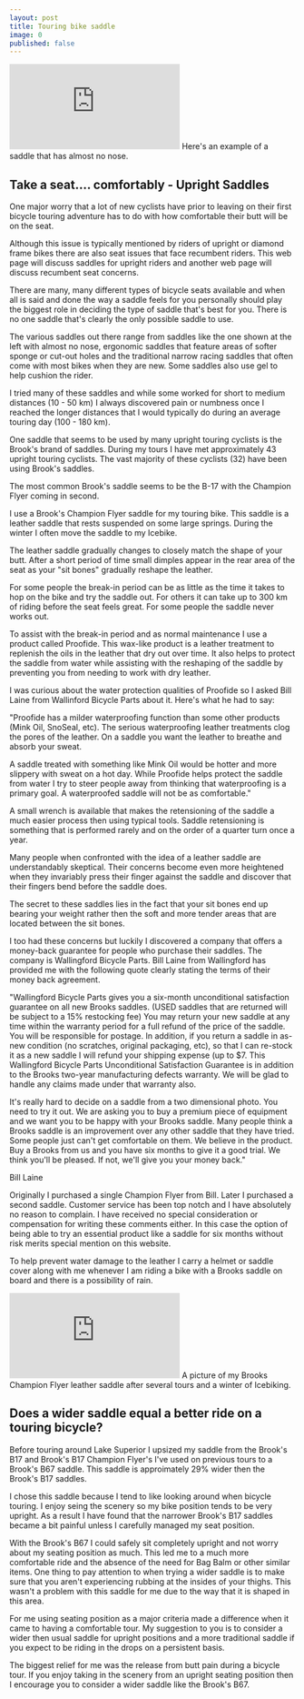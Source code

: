 ```yaml
---
layout: post
title: Touring bike saddle
image: 0
published: false
---
```


![](https://web.archive.org/web/20150108232856im_/http://www.bicycletouring101.com/getimage.php?w=295&o=no&i=JakubNerErgoSaddle.jpg)
Here's an example of a saddle that has almost no nose.

## Take a seat.... comfortably - Upright Saddles
One major worry that a lot of new cyclists have prior to leaving on their first bicycle touring adventure has to do with how comfortable their butt will be on the seat.

Although this issue is typically mentioned by riders of upright or diamond frame bikes there are also seat issues that face recumbent riders. This web page will discuss saddles for upright riders and another web page will discuss recumbent seat concerns.

There are many, many different types of bicycle seats available and when all is said and done the way a saddle feels for you personally should play the biggest role in deciding the type of saddle that's best for you. There is no one saddle that's clearly the only possible saddle to use.

The various saddles out there range from saddles like the one shown at the left with almost no nose, ergonomic saddles that feature areas of softer sponge or cut-out holes and the traditional narrow racing saddles that often come with most bikes when they are new. Some saddles also use gel to help cushion the rider.

I tried many of these saddles and while some worked for short to medium distances (10 - 50 km) I always discovered pain or numbness once I reached the longer distances that I would typically do during an average touring day (100 - 180 km).

One saddle that seems to be used by many upright touring cyclists is the Brook's brand of saddles. During my tours I have met approximately 43 upright touring cyclists. The vast majority of these cyclists (32) have been using Brook's saddles.

The most common Brook's saddle seems to be the B-17 with the Champion Flyer coming in second.

I use a Brook's Champion Flyer saddle for my touring bike. This saddle is a leather saddle that rests suspended on some large springs. During the winter I often move the saddle to my Icebike.

The leather saddle gradually changes to closely match the shape of your butt. After a short period of time small dimples appear in the rear area of the seat as your "sit bones" gradually reshape the leather.

For some people the break-in period can be as little as the time it takes to hop on the bike and try the saddle out. For others it can take up to 300 km of riding before the seat feels great. For some people the saddle never works out.

To assist with the break-in period and as normal maintenance I use a product called Proofide. This wax-like product is a leather treatment to replenish the oils in the leather that dry out over time. It also helps to protect the saddle from water while assisting with the reshaping of the saddle by preventing you from needing to work with dry leather.

I was curious about the water protection qualities of Proofide so I asked Bill Laine from Wallinford Bicycle Parts about it. Here's what he had to say:

"Proofide has a milder waterproofing function than some other products (Mink Oil, SnoSeal, etc). The serious waterproofing leather treatments clog the pores of the leather. On a saddle you want the leather to breathe and absorb your sweat.

A saddle treated with something like Mink Oil would be hotter and more slippery with sweat on a hot day. While Proofide helps protect the saddle from water I try to steer people away from thinking that waterproofing is a primary goal. A waterproofed saddle will not be as comfortable."

A small wrench is available that makes the retensioning of the saddle a much easier process then using typical tools. Saddle retensioning is something that is performed rarely and on the order of a quarter turn once a year.

Many people when confronted with the idea of a leather saddle are understandably skeptical. Their concerns become even more heightened when they invariably press their finger against the saddle and discover that their fingers bend before the saddle does.

The secret to these saddles lies in the fact that your sit bones end up bearing your weight rather then the soft and more tender areas that are located between the sit bones.

I too had these concerns but luckily I discovered a company that offers a money-back guarantee for people who purchase their saddles. The company is Wallingford Bicycle Parts. Bill Laine from Wallingford has provided me with the following quote clearly stating the terms of their money back agreement.

"Wallingford Bicycle Parts gives you a six-month unconditional satisfaction guarantee on all new Brooks saddles. (USED saddles that are returned will be subject to a 15% restocking fee) You may return your new saddle at any time within the warranty period for a full refund of the price of the saddle. You will be responsible for postage. In addition, if you return a saddle in as-new condition (no scratches, original packaging, etc), so that I can re-stock it as a new saddle I will refund your shipping expense (up to $7. This Wallingford Bicycle Parts Unconditional Satisfaction Guarantee is in addition to the Brooks two-year manufacturing defects warranty. We will be glad to handle any claims made under that warranty also.

It's really hard to decide on a saddle from a two dimensional photo. You need to try it out. We are asking you to buy a premium piece of equipment and we want you to be happy with your Brooks saddle. Many people think a Brooks saddle is an improvement over any other saddle that they have tried. Some people just can't get comfortable on them. We believe in the product. Buy a Brooks from us and you have six months to give it a good trial. We think you'll be pleased. If not, we'll give you your money back."

Bill Laine

Originally I purchased a single Champion Flyer from Bill. Later I purchased a second saddle. Customer service has been top notch and I have absolutely no reason to complain. I have received no special consideration or compensation for writing these comments either. In this case the option of being able to try an essential product like a saddle for six months without risk merits special mention on this website.

To help prevent water damage to the leather I carry a helmet or saddle cover along with me whenever I am riding a bike with a Brooks saddle on board and there is a possibility of rain.

![](https://web.archive.org/web/20150108232856im_/http://www.bicycletouring101.com/getimage.php?w=295&o=no&i=JamieBrooksChampionFlyerSaddle.jpg)
A picture of my Brooks Champion Flyer leather saddle after several tours and a winter of Icebiking.


## Does a wider saddle equal a better ride on a touring bicycle?

Before touring around Lake Superior I upsized my saddle from the Brook's B17 and Brook's B17 Champion Flyer's I've used on previous tours to a Brook's B67 saddle. This saddle is approimately 29% wider then the Brook's B17 saddles.

I chose this saddle because I tend to like looking around when bicycle touring. I enjoy seing the scenery so my bike position tends to be very upright. As a result I have found that the narrower Brook's B17 saddles became a bit painful unless I carefully managed my seat position.

With the Brook's B67 I could safely sit completely upright and not worry about my seating position as much. This led me to a much more comfortable ride and the absence of the need for Bag Balm or other similar items. One thing to pay attention to when trying a wider saddle is to make sure that you aren't experiencing rubbing at the insides of your thighs. This wasn't a problem with this saddle for me due to the way that it is shaped in this area.

For me using seating position as a major criteria made a difference when it came to having a comfortable tour. My suggestion to you is to consider a wider then usual saddle for upright positions and a more traditional saddle if you expect to be riding in the drops on a persistent basis.

The biggest relief for me was the release from butt pain during a bicycle tour. If you enjoy taking in the scenery from an upright seating position then I encourage you to consider a wider saddle like the Brook's B67.



